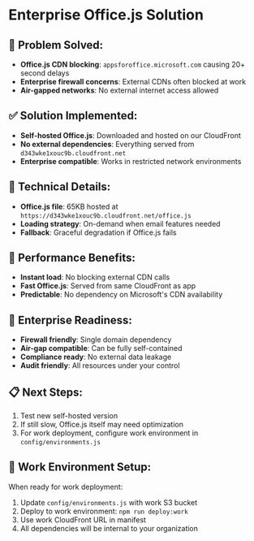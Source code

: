# Enterprise Office.js Solution

## 🎯 **Problem Solved:**
- **Office.js CDN blocking**: `appsforoffice.microsoft.com` causing 20+ second delays
- **Enterprise firewall concerns**: External CDNs often blocked at work
- **Air-gapped networks**: No external internet access allowed

## ✅ **Solution Implemented:**
- **Self-hosted Office.js**: Downloaded and hosted on our CloudFront
- **No external dependencies**: Everything served from `d343wke1xouc9b.cloudfront.net`
- **Enterprise compatible**: Works in restricted network environments

## 📂 **Technical Details:**
- **Office.js file**: 65KB hosted at `https://d343wke1xouc9b.cloudfront.net/office.js`
- **Loading strategy**: On-demand when email features needed
- **Fallback**: Graceful degradation if Office.js fails

## 🚀 **Performance Benefits:**
- **Instant load**: No blocking external CDN calls
- **Fast Office.js**: Served from same CloudFront as app
- **Predictable**: No dependency on Microsoft's CDN availability

## 🏢 **Enterprise Readiness:**
- **Firewall friendly**: Single domain dependency
- **Air-gap compatible**: Can be fully self-contained
- **Compliance ready**: No external data leakage
- **Audit friendly**: All resources under your control

## 📋 **Next Steps:**
1. Test new self-hosted version
2. If still slow, Office.js itself may need optimization
3. For work deployment, configure work environment in `config/environments.js`

## 🔧 **Work Environment Setup:**
When ready for work deployment:
1. Update `config/environments.js` with work S3 bucket
2. Deploy to work environment: `npm run deploy:work`
3. Use work CloudFront URL in manifest
4. All dependencies will be internal to your organization
